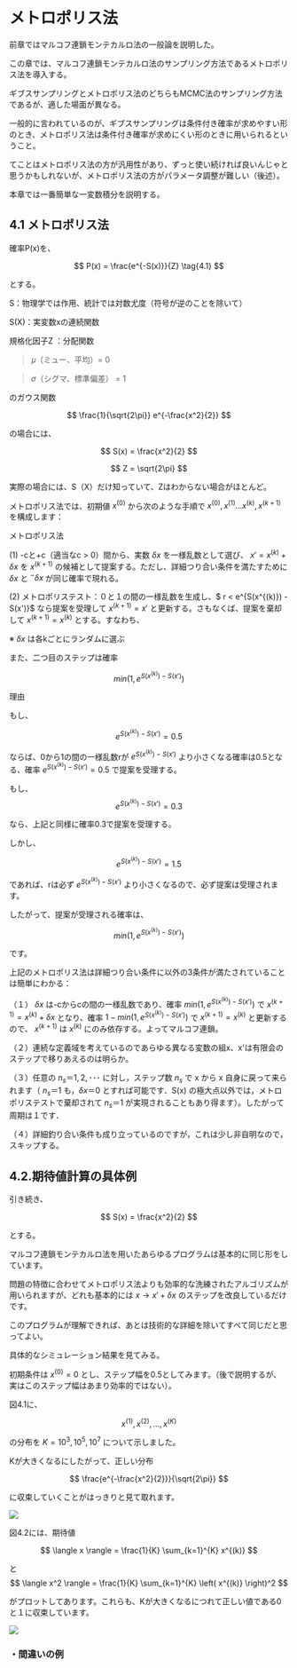 # メトロポリス法

前章ではマルコフ連鎖モンテカルロ法の一般論を説明した。

この章では、マルコフ連鎖モンテカルロ法のサンプリング方法であるメトロポリス法を導入する。


ギブスサンプリングとメトロポリス法のどちらもMCMC法のサンプリング方法であるが、適した場面が異なる。


一般的に言われているのが、ギブスサンプリングは条件付き確率が求めやすい形のとき、メトロポリス法は条件付き確率が求めにくい形のときに用いられるということ。

てことはメトロポリス法の方が汎用性があり、ずっと使い続ければ良いんじゃと思うかもしれないが、メトロポリス法の方がパラメータ調整が難しい（後述）。

本章では一番簡単な一変数積分を説明する。

## 4.1 メトロポリス法

確率P(x)を、

$$
P(x) = \frac{e^{-S(x)}}{Z} \tag{4.1}
$$

とする。

S：物理学では作用、統計では対数尤度（符号が逆のことを除いて）

S(X)：実変数xの連続関数

規格化因子Z ：分配関数

> 𝜇（ミュー、平均）= 0

> 𝜎（シグマ、標準偏差） = 1

のガウス関数

$$
\frac{1}{\sqrt{2\pi}} e^{-\frac{x^2}{2}}
$$

の場合には、　

$$
S(x) = \frac{x^2}{2}
$$

$$
Z = \sqrt{2\pi}
$$

実際の場合には、S（X）だけ知っていて、Zはわからない場合がほとんど。

メトロポリス法では、初期値 $x^{(0)}$ から次のような手順で $x^{(0)},x^{(1)}...x^{(k)},x^{(k+1)}$ を構成します：

メトロポリス法

(1) -cと+c（適当なc > 0）間から、実数 $\delta x$ を一様乱数として選び、 $x'=x^{(k)} + \delta x$ を $x^{(k+1)}$ の候補として提案する。ただし、詳細つり合い条件を満たすために $\delta x$ と $^- \delta x$ が同じ確率で現れる。

(2) メトロポリステスト：０と１の間の一様乱数を生成し、$ r < e^{S(x^{(k)}) - S(x')}$ なら提案を受理して $x^{(k+1)} = x'$ と更新する。さもなくば、提案を棄却して  $x^{(k+1)} = x^{(k)}$ とする。すなわち、

※ $\delta x$ は各kごとにランダムに選ぶ

また、二つ目のステップは確率

$$
min(1,e^{S(x^{(k)})-S(x')})
$$

理由

もし、

$$
e^{S(x^{(k)}) - S(x')} = 0.5
$$

ならば、0から1の間の一様乱数rが $e^{S(x^{(k)}) - S(x')}$ より小さくなる確率は0.5となる、確率 $e^{S(x^{(k)}) - S(x')} = 0.5$ で提案を受理する。

もし、
$$
e^{S(x^{(k)}) - S(x')} = 0.3
$$

なら、上記と同様に確率0.3で提案を受理する。

しかし、

$$
e^{S(x^{(k)}) - S(x')} = 1.5
$$

であれば、rは必ず $e^{S(x^{(k)}) - S(x')}$ より小さくなるので、必ず提案は受理されます。

したがって、提案が受理される確率は、

$$
min(1,e^{S(x^{(k)})-S(x')})
$$

です。

上記のメトロポリス法は詳細つり合い条件に以外の3条件が満たされていることは簡単にわかる：


（１） $\delta x$ は-cからcの間の一様乱数であり、確率 $min(1,e^{S(x^{(k)})-S(x')})$ で $x^{(k+1)} = x^{(k)} + \delta x$ となり、確率 $1 -min(1,e^{S(x^{(k)})-S(x')})$ で $x^{(k+1)} = x^{(k)}$ と更新するので、 $x^{(k+1)}$ は $x^{(k)}$ にのみ依存する。よってマルコフ連鎖。

（２）連続な定義域を考えているのであらゆる異なる変数の組x、x'は有限会のステップで移りあえるのは明らか。

（３）任意の $n_s＝1, 2, ･･･$ に対し，ステップ数 $n_s$ で x から x 自身に戻って来られます（ $n_s＝1$ も，$\delta x ＝ 0$ とすれば可能です．S(x) の極大点以外では，メトロポリステストで棄却されて $n_s＝1$ が実現されることもあり得ます）。したがって周期は１です．

（４）詳細釣り合い条件も成り立っているのですが，これは少し非自明なので，スキップする。

## 4.2.期待値計算の具体例

引き続き、

$$
S(x) = \frac{x^2}{2}
$$

とする。

マルコフ連鎖モンテカルロ法を用いたあらゆるプログラムは基本的に同じ形をしています。

問題の特徴に合わせてメトロポリス法よりも効率的な洗練されたアルゴリズムが用いられますが、どれも基本的には $x→x'+\delta x$ のステップを改良しているだけです。

このプログラムが理解できれば、あとは技術的な詳細を除いてすべて同じだと思ってよい。

具体的なシミュレーション結果を見てみる。

初期条件は $x^{(0)} = 0$ とし、ステップ幅を0.5としてみます。（後で説明するが、実はこのステップ幅はあまり効率的ではない）。

図4.1に、

$$
x^{(1)},x^{(2)},...,x^{(K)}
$$


の分布を $K=10^3,10^5,10^7$ について示しました。

Kが大きくなるにしたがって、正しい分布

$$
\frac{e^{-\frac{x^2}{2}}}{\sqrt{2\pi}}
$$

に収束していくことがはっきりと見て取れます。





![](image/図4.1.png)

図4.2には、期待値

$$
\langle x \rangle = \frac{1}{K} \sum_{k=1}^{K} x^{(k)}
$$

と
$$
\langle x^2 \rangle = \frac{1}{K} \sum_{k=1}^{K} \left( x^{(k)} \right)^2
$$

がプロットしてあります。これらも、Kが大きくなるにつれて正しい値である0と１に収束しています。

![](image/図4.2.png)

### ・間違いの例

